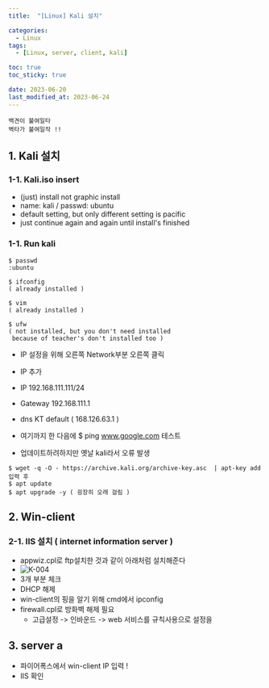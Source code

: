 ```yaml
---
title:  "[Linux] Kali 설치"

categories:
  - Linux
tags:
  - [Linux, server, client, kali] 

toc: true
toc_sticky: true

date: 2023-06-20
last_modified_at: 2023-06-24
---
```

<!-- post 폴더 이름 -> 연관성을 찾지못함 ( 이상하게 바꿔도 정상적으로 작동했기때문 ) -->
```
백견이 불여일타
벽타가 불여일작 !!
```

## 1. Kali 설치

### 1-1. Kali.iso insert
- (just) install not graphic install
- name: kali / passwd: ubuntu
- default setting, but only different setting is pacific
- just continue again and again until install's finished

### 1-1. Run kali
```
$ passwd
:ubuntu

$ ifconfig
( already installed )

$ vim 
( already installed )

$ ufw
( not installed, but you don't need installed
 because of teacher's don't installed too )
```
- IP 설정을 위해 오른쪽 Network부분 오른쪽 클릭
- IP 추가
- IP 192.168.111.111/24
- Gateway 192.168.111.1
- dns KT default ( 168.126.63.1 )
- 여기까지 한 다음에 $ ping www.google.com 테스트

- 업데이트하려하지만 옛날 kali라서 오류 발생
```
$ wget -q -O - https://archive.kali.org/archive-key.asc  | apt-key add
입력 후
$ apt update
$ apt upgrade -y ( 굉장히 오래 걸림 )
```



## 2. Win-client
### 2-1. IIS 설치 ( internet information server )
- appwiz.cpl로 ftp설치한 것과 같이 아래처럼 설치해준다
- ![K-004](https://github.com/whalebee/Whalebee.github.io/assets/127908829/e3062f92-1ef8-4395-af94-1ba53b61f0f5)
- 3개 부분 체크
- DHCP 해제
- win-client의 핑을 알기 위해 cmd에서 ipconfig
- firewall.cpl로 방화벽 해제 필요
	- 고급설정 -> 인바운드 -> web 서비스를 규칙사용으로 설정을


## 3. server a
- 파이어폭스에서 win-client IP 입력 !
- IIS 확인

